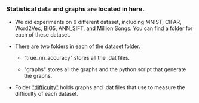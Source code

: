 ### Statistical data and graphs are located in here.

* We did experiments on 6 different dataset, including MNIST, CIFAR, Word2Vec, BIG5, ANN_SIFT, and Million Songs. You can find a folder for each of these dataset.

* There are two folders in each of the dataset folder.

  * "true_nn_accuracy" stores all the .dat files.

  * "graphs" stores all the graphs and the python script that generate the graphs.

* Folder ["difficulty"](https://github.com/zhenzhai/nearest_neighbor/tree/master/data/difficulty) holds graphs and .dat files that use to measure the difficulty of each dataset.
